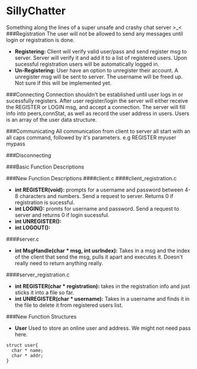 # SillyChatter
Something along the lines of a super unsafe and crashy chat server >_&lt;
###Registration
The user will not be allowed to send any messages until login or registration is done. 
- **Registering:** Client will verify valid user/pass and send register msg to server. Server will verify it and add it to a list of registered users. Upon sucessful registration users will be automatically logged in.
- **Un-Registering:** User have an option to unregister their account. A unregister msg will be sent to server. The username will be freed up. Not sure if this will be implemented yet.

###Connecting
Connection shouldn't be established until user logs in or sucessfully registers. After user register/login the server will either receive the REGISTER or LOGIN msg, and accept a connection. The server will fill info into peers,connStat, as well as record the user address in users. Users is an array of the user data structure.

###Communicating
All communication from client to server all start with an all caps command, followed by it's parameters.
e.g REGISTER myuser mypass

###Disconnecting


###Basic Function Descriptions


###New Function Descriptions
####client.c
####client_registration.c
- **int REGISTER(void):** prompts for a username and password between 4-8 characters and numbers. Send a request to server. Returns 0 if registration is sucessful. 
- **int LOGIN():** promts for username and password. Send a request to server and returns 0 if login sucessful.
- **int UNREGISTER():**
- **int LOGOUT():**

####server.c
- **int MsgHandle(char * msg, int usrIndex):** Takes in a msg and the index of the client that send the msg, pulls it apart and executes it. Doesn't really need to return anything really.

####server_registration.c
- **int REGISTER(char * registration):** takes in the registration info and just sticks it into a file so far.
- **int UNREGISTER(char * username):** Takes in a username and finds it in the file to delete it from registered users list.


###New Function Structures
- **User** Used to store an online user and address. We might not need pass here.
```
struct user{
  char * name;
  char * addr;
}
```

